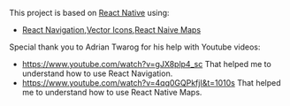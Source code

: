 This project is based on [React Native](https://reactnative.dev/docs/environment-setup) using:

- [React Navigation](https://reactnavigation.org/docs/drawer-navigator),[Vector Icons](https://github.com/oblador/react-native-vector-icons),[React Naive Maps](https://github.com/react-native-maps/react-native-maps)

Special thank you to Adrian Twarog for his help with Youtube videos:

- https://www.youtube.com/watch?v=gJX8plp4_sc That helped me to understand how to use React Navigation.
- https://www.youtube.com/watch?v=4qq0GQPkfjI&t=1010s That helped me to understand how to use React Native Maps.
